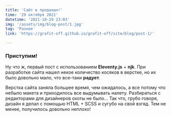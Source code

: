 ```yaml
---
title: 'Сайт в продакшн!'
time: '29 октября 2021'
datetime: '2021-10-29 23:03'
img: '/assets/img/blog-post/1.jpg'
tag: 'Разное'
link: 'https://grafit-off.github.io/grafit-off/site/blog/post-1/'

---
```


### Приступим!

Ну что ж, первый пост с использованием **Eleventy.js** + **njk**. При разработке сайта нашел некое количество косяков в верстке, но их было довольно мало, что все-таки **радует**. 

Верстка сайта заняла большее время, чем ожидалось, а все потому что небыло макета и приходилось все выдумывать налету. Разбираться с редакторами для дизайнеров охоты не было... Так что, грубо говоря, дизайн я делал с помощью HTML + SCSS и сугубо на свой взгяд. Тем не менее, получилось довольно неплохо!


<!-- 
![The San Juan Mountains are beautiful!](/assets/img/blog-post/1.jpg "San Juan Mountains")

Пример кода ниже:

<p class="codepen" data-height="500" data-theme-id="dark" data-default-tab="html,result"
data-slug-hash="NWpGqaE" data-preview="true" data-user="grafit_off"style="height: 500px; box-sizing: border-box; display: flex; align-items: center; justify-content: center; border: 2px solid; margin: 1em 0; padding: 1em;"><span>See the Pen <a href="https://codepen.io/grafit_off/pen/NWpGqaE">Accessible custom checkbox</a> by grafit_off (<a href="https://codepen.io/grafit_off">@grafit_off</a>)on <a href="https://codepen.io">CodePen</a>.</span></p>
 -->